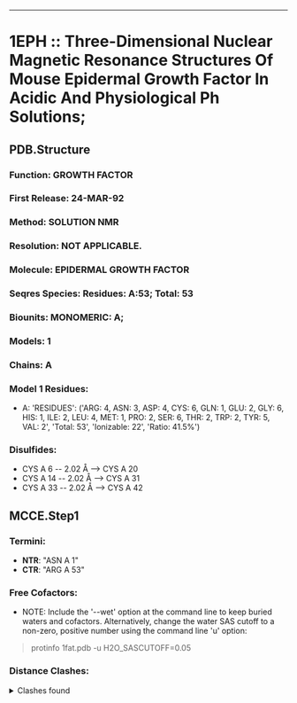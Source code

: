 ---
# 1EPH :: Three-Dimensional Nuclear Magnetic Resonance Structures Of Mouse Epidermal Growth Factor In Acidic And Physiological Ph Solutions;
## PDB.Structure
### Function: GROWTH FACTOR
### First Release: 24-MAR-92
### Method: SOLUTION NMR
### Resolution: NOT APPLICABLE.
### Molecule: EPIDERMAL GROWTH FACTOR
### Seqres Species: Residues: A:53; Total: 53
### Biounits: MONOMERIC: A;
### Models: 1
### Chains: A
### Model 1 Residues:
  - A:
 'RESIDUES': ('ARG: 4, ASN: 3, ASP: 4, CYS: 6, GLN: 1, GLU: 2, GLY: 6, HIS: 1, ILE: 2, LEU: 4, MET: 1, PRO: 2, SER: 6, THR: 2, TRP: 2, TYR: 5, VAL: 2', 'Total: 53', 'Ionizable: 22',
              'Ratio: 41.5%')

### Disulfides:
  - CYS A  6 -- 2.02 Å --> CYS A  20
  - CYS A  14 -- 2.02 Å --> CYS A  31
  - CYS A  33 -- 2.02 Å --> CYS A  42

## MCCE.Step1
### Termini:
 - <strong>NTR</strong>: "ASN A   1"
 - <strong>CTR</strong>: "ARG A  53"

### Free Cofactors:
  - NOTE: Include the '--wet' option at the command line to keep buried waters and cofactors. Alternatively, change the water SAS cutoff to a non-zero, positive number using the command line 'u' option:
  > protinfo 1fat.pdb -u H2O_SASCUTOFF=0.05

### Distance Clashes:
<details><summary>Clashes found</summary>

- d= 1.53: " CA  NTR A   1" to " CB  ASN A   1"
- d= 1.80: "HD21 ASN A  32" to " O   CYS A  33"
- d= 1.82: " OD2 ASP A  40" to "HE22 GLN A  43"

</details>

